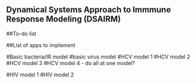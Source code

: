 ## Dynamical Systems Approach to Immmune Response Modeling (DSAIRM) 
##To-do list 

##List of apps to implement

#Basic bacteria/IR model
#basic virus model
#HCV model 1
#HCV model 2
#HCV model 3
#HCV model 4 - do all at one model?

#HIV model 1
#HIV model 2


